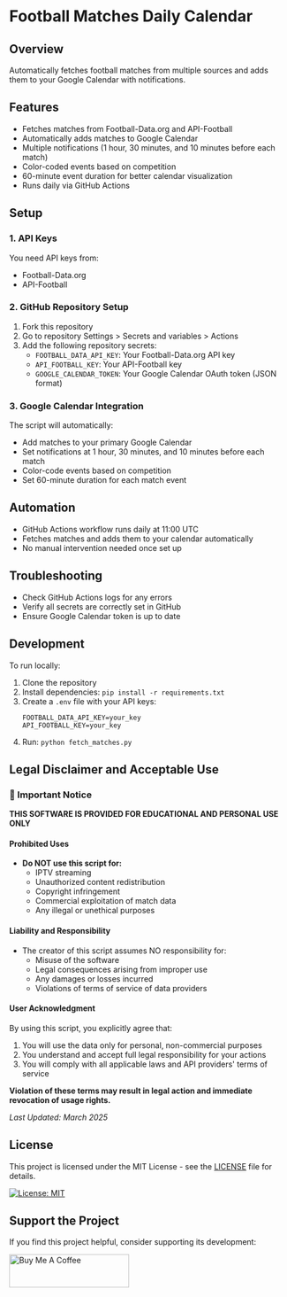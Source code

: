 # Football Matches Daily Calendar

## Overview
Automatically fetches football matches from multiple sources and adds them to your Google Calendar with notifications.

## Features
- Fetches matches from Football-Data.org and API-Football
- Automatically adds matches to Google Calendar
- Multiple notifications (1 hour, 30 minutes, and 10 minutes before each match)
- Color-coded events based on competition
- 60-minute event duration for better calendar visualization
- Runs daily via GitHub Actions

## Setup

### 1. API Keys
You need API keys from:
- Football-Data.org
- API-Football

### 2. GitHub Repository Setup
1. Fork this repository
2. Go to repository Settings > Secrets and variables > Actions
3. Add the following repository secrets:
   - `FOOTBALL_DATA_API_KEY`: Your Football-Data.org API key
   - `API_FOOTBALL_KEY`: Your API-Football key
   - `GOOGLE_CALENDAR_TOKEN`: Your Google Calendar OAuth token (JSON format)

### 3. Google Calendar Integration
The script will automatically:
- Add matches to your primary Google Calendar
- Set notifications at 1 hour, 30 minutes, and 10 minutes before each match
- Color-code events based on competition
- Set 60-minute duration for each match event

## Automation
- GitHub Actions workflow runs daily at 11:00 UTC
- Fetches matches and adds them to your calendar automatically
- No manual intervention needed once set up

## Troubleshooting
- Check GitHub Actions logs for any errors
- Verify all secrets are correctly set in GitHub
- Ensure Google Calendar token is up to date

## Development
To run locally:
1. Clone the repository
2. Install dependencies: `pip install -r requirements.txt`
3. Create a `.env` file with your API keys:
   ```
   FOOTBALL_DATA_API_KEY=your_key
   API_FOOTBALL_KEY=your_key
   ```
4. Run: `python fetch_matches.py`

## Legal Disclaimer and Acceptable Use

### 🚨 Important Notice

**THIS SOFTWARE IS PROVIDED FOR EDUCATIONAL AND PERSONAL USE ONLY**

#### Prohibited Uses
- **Do NOT use this script for:**
  - IPTV streaming
  - Unauthorized content redistribution
  - Copyright infringement
  - Commercial exploitation of match data
  - Any illegal or unethical purposes

#### Liability and Responsibility
- The creator of this script assumes NO responsibility for:
  - Misuse of the software
  - Legal consequences arising from improper use
  - Any damages or losses incurred
  - Violations of terms of service of data providers

#### User Acknowledgment
By using this script, you explicitly agree that:
1. You will use the data only for personal, non-commercial purposes
2. You understand and accept full legal responsibility for your actions
3. You will comply with all applicable laws and API providers' terms of service

**Violation of these terms may result in legal action and immediate revocation of usage rights.**

*Last Updated: March 2025*

## License

This project is licensed under the MIT License - see the [LICENSE](LICENSE) file for details.

[![License: MIT](https://img.shields.io/badge/License-MIT-yellow.svg)](https://opensource.org/licenses/MIT)

## Support the Project

If you find this project helpful, consider supporting its development:

<a href="https://www.buymeacoffee.com/bert78it" target="_blank"><img src="https://cdn.buymeacoffee.com/buttons/v2/default-yellow.png" alt="Buy Me A Coffee" style="height: 60px !important;width: 217px !important;" ></a>
